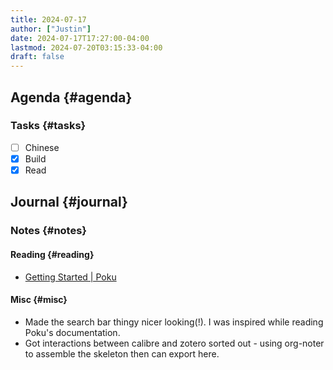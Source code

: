 ```yaml
---
title: 2024-07-17
author: ["Justin"]
date: 2024-07-17T17:27:00-04:00
lastmod: 2024-07-20T03:15:33-04:00
draft: false
---
```


<div class="outline-1 jvc">

## Agenda {#agenda}

<div class="outline-2 jvc">

### Tasks {#tasks}

-   [ ] Chinese
-   [X] Build
-   [X] Read

</div>

</div>

<div class="outline-1 jvc">

## Journal {#journal}

<div class="outline-2 jvc">

### Notes {#notes}

<div class="outline-3 jvc">

#### Reading {#reading}

-   [Getting Started | Poku ](https://poku.io/docs/category/documentation)

</div>

<div class="outline-3 jvc">

#### Misc {#misc}

-   Made the search bar thingy nicer looking(!). I was inspired while reading Poku's documentation.
-   Got interactions between calibre and zotero sorted out - using org-noter to
    assemble the skeleton then can export here.

</div>

</div>

</div>
